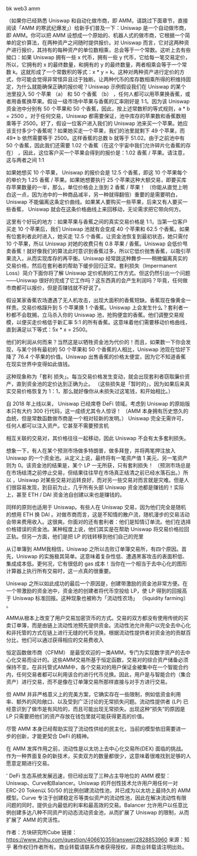 bk web3 amm


 

（如果你已经熟悉 Uniswap 和自动化做市商，即 AMM，请跳过下面章节，直接阅读「AMM 的寒武纪爆发」）给新手们普及一下：Uniswap 是一个自动做市商，即 AMM。你可以把 AMM 设想成一个原始的、机器人式的做市商，它根据一个简单的定价算法，在两种资产之间随时提供报价。对 Uniswap 而言，它对这两种资产进行报价，其持有的每种资产的单位数相乘，总会等于一个常数。这听上去有些拗口：如果 Uniswap 拥有一些 x 代币，拥有一些 y 代币，它给每一笔交易定价，所以，它拥有的 x 的最终数量，和拥有的 y 的最终数量，两者相乘会等于一个常数 k。这就形成了一个常数积的等式：x * y = k。这种对两种资产进行定价的方式，你可能会觉得非常怪异且过于独断。让两种代币的库存数相乘所得的积维持固定，为什么就能确保正确的报价呢？Uniswap 示例假设我们在 Uniswap 的某个池里投入 50 个苹果 （a） 和 50 个香蕉 （b） ，任何人都可以用苹果换香蕉，或者用香蕉换苹果。假设一级市场中苹果与香蕉的汇率刚好是 1:1。因为该 Uniswap 资金池中分别有 50 个苹果和 50 个香蕉，因此，按上述常数积的等式规则，a * b = 2500 。对于任何交易，Uniswap 都需要保证，池中库存的苹果数和香蕉数相乘等于 2500。好了，假设一位客户进入我们的 Uniswap 池来买一个苹果。她应该支付多少个香蕉呢？如果她买走一个苹果，我们的池里就剩下 49 个苹果，而 49* b 依然需要等于 2500。这样香蕉的总数 b 就等于 51.02。由于之前池中有 50 个香蕉，因此我们还需要 1.02 个香蕉（在这个宇宙中我们允许碎片化香蕉的存在） ，因此，这位客户买一个苹果会得到的报价是：1.02 香蕉 / 苹果。请注意，这与两者之间 1:1


如果她想买 10 个苹果， Uniswap 的报价会是 12.5 个香蕉，即这 10 个苹果每个的单价为 1.25 香蕉 / 苹果。如果她想要执行 25 个苹果这种大额交易，即要买库存苹果数量的一半，那么，单位价格会上涨到 2 香蕉 / 苹果！ （你能从直觉上明白这一点，因为池中的一种商品减半，另一种就得翻倍）重要的是需要明白，Uniswap 不能偏离这条定价曲线。如果某人要购买一些苹果，后来又有人要买一些香蕉， Uniswap 就会在这条价格曲线上来回移动，无论需求把它带向何方。

这里有个好玩的地方：如果苹果与香蕉之间的真实交易价格是 1:1，当第一位客户买走 10 个苹果后，我们 Uniswap 池就有会变成 40 个苹果和 62.5 个香蕉。如果有位套利者此时进入，她买走 12.5 个香蕉，让资金池恢复到最初状态，她只需付 10 个苹果，所以 Uniswap 对她的收费只有 0.8 苹果 / 香蕉。Uniswap 会低价甩卖香蕉！就好像我们的算法此时意识到香蕉过多，所以它低价抛售香蕉，以吸引苹果流入，从而实现库存的再平衡。Uniswap 经常跳这种舞步——稍微偏离真实的交易价格，然后在套利者的帮助下缓步回归正常。套利损失（Impermanent Loss）简介下面你将了解 Uniswap 定价机制的工作方式。但这仍然引出一个问题——Uniswap 很好的完成了它工作吗？这东西真的会产生利润吗？毕竟，任何做市商都可以报价，但是否赚钱就不好说了。

假设某家香蕉农场遭遇了无人机攻击，出现大面积的香蕉短缺。香蕉现在像黄金一样贵。交易价格蹿升到 5 个苹果换 1 个香蕉。Uniswap 上会发生什么？套利者一秒都不会耽搁，立马杀入你的 Uniswap 池，抢购便宜的香蕉。他们调整交易规模，以便买走价格低于新汇率 5:1 的所有香蕉。这意味着他们需要移动价格曲线，直到满足以下等式：5x * x = 2500。

他们的利润从何而来？当然这是以牺牲资金池为代价的！而且，如果数一下你会发现，与某个持有最初的 50 个苹果和 50 个香蕉的人相比，Uniswap 池现在恰好下降了 76.4 个苹果的价值。Uniswap 出售香蕉的价格太便宜，因为它不知道香蕉在现实世界中变得如此值钱。

这种现象称为「套利 损失」。每当交易价格发生变动，就会出现套利者窃取廉价资产，直到资金池的定价达到正确为止。 （这些损失是「暂时的」，因为如果后来真实交易价格恢复为 1：1，那么就好像你从未损失过这笔钱，和开始相比。）



自 2018 年上线以来， Uniswap 已经席卷 DeFi 领域。考虑到 Uniswap 的原始版本只有大约 300 行代码，这一成绩尤其令人惊讶！ （AMM 本身拥有历史悠久的血统，但是常数函数做市商是一个相对较新的发明。） Uniswap 完全无需许可，任何人都可以注入资产。它甚至不需要预言机

相互关联的交易对，其价格往往一起移动，因此 Uniswap 不会有太多套利损失。



想象一下，有人在某个预测市场做多特朗普，做多拜登，并将两笔押注放入 Uniswap 的一个资金池。从定义上说，最终将有一笔资产值 1 美元，另一笔资产则为 0。该资金池的结果是，某个 LP 一无所获，只有套利损失！ （预测市场总是在市场结清之前停止交易，但结果往往早在市场真正结清之前已经水落石出。）所以 ，Uniswap 对某些交易对运转良好，而对另一些交易对而言就是灾难。但是人们很容易发现，到目前为止，几乎所有头部 Uniswap 资金池都是赚钱的！实际上，甚至 ETH / DAI 资金池自创建以来也是赚钱的。

同样的原则也适用于 Uniswap。有些人在 Uniswap 交易，因为他们完全是随机的想用 ETH 换 DAI 。对做市商而言，这是不知情的散户流，随机漫步的交易活动会带来费用收入。这很爽。你面对的还有套利者：他们是知情订单流。他们在选择价格错误的资金池。某种程度上说，他们其实是在帮助 Uniswap 将交易价格拉回正轨。但另一方面，他们是把 LP 的钱转移到他们自己的兜里

从订单簿到 AMM我相信，Uniswap 之所以击败订单簿交易所，有四个原因。首先，Uniswap 的实施极其简单。这意味着复杂性低、遭遇黑客攻击的表面积低、集成成本低。更何况，它有很低的 gas 成本！当你在一个相当于去中心化的图形计算器上执行所有交易时，这一点真的很重要。

Uniswap 之所以如此成功的最后一个原因是，创建带激励的资金池非常方便。在一个带激励的资金池中，资金池的创建者将代币空投给 LP，使 LP 得到的回报高于 Uniswap 标准回报。这种现象也被称为「流动性农场」 （liquidity farming） 。

AMM从根本上改变了用户交易加密货币的方式。交易的双方都没有使用传统的买卖订单簿，而是由链上流动性池预先提供资金。流动性池允许用户以完全去中心化和非托管的方式在链上进行无缝的代币兑换。根据流动性提供者对资金池的贡献百分比，他们可以通过获得相应的交易费收入


恒定函数做市商（CFMM） 是最受欢迎的一类AMM，专门为实现数字资产的去中心化交易而设计的。这些AMM交易所基于恒定函数，交易对的综合资产储备必须保持不变。在非托管式AMM中，各个交易对的用户保证金被集中在一个智能合约内，任何交易者都可以利用该合约进行代币兑换。因此，用户是与智能合约（集合资产）进行交易，而不是像在订单簿交易所那样直接与对手方进行交易。

但 AMM 并非严格意义上的完美方案，它确实存在一些限制，例如低资金利用率、额外的风险敞口、以及受到广泛讨论的无常损失问题。流动性提供者 (LP) 已经意识到了做市是有风险的，而且可能出现无常损失。出现这种“损失”的原因是 LP 只需要把他们的资产存放在钱包里就可能获得更高的价值。

尽管 AMM 本身已经帮助实现了流动性供给的民主化，当前的模型依旧需要进一步的创新，才能更契合 DeFi 的精神。


在 AMM 发挥作用之前，流动性是以太坊上去中心化交易所(DEX) 面临的挑战。作为一种界面复杂的新技术，买卖双方的数量都很少，这意味着很难找到足够的人愿意定期进行交易。


'
DeFi 生态系统发展迅速，但已经出现了三种占主导地位的 AMM 模型：Uniswap、Curve和Balancer。Uniswap 的开创性技术允许用户用任何一对 ERC-20 Token以 50/50 的比例创建流动性池，并已成为以太坊上最持久的 AMM 模型。Curve 专注于创建稳定币等类似资产的流动性池，因此在解决流动性有限问题的同时，提供业内最低的利率和最高效的交易。Balancer 允许用户以任意比例创建多达八种不同资产的动态流动资金池，从而扩展了 Uniswap 的限制，从而扩展了 AMM 的灵活性。

作者：方块研究所Cube
链接：https://www.zhihu.com/question/406610359/answer/2828853960
来源：知乎
著作权归作者所有。商业转载请联系作者获得授权，非商业转载请注明出处。